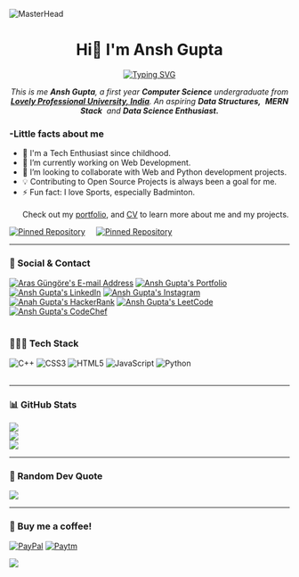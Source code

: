
![MasterHead](https://user-images.githubusercontent.com/74038190/225813708-98b745f2-7d22-48cf-9150-083f1b00d6c9.gif)
<h1 align="center">Hi👋 I'm Ansh Gupta</h1>
<p align="center">
<a href="https://git.io/typing-svg"><img src="https://readme-typing-svg.herokuapp.com?font=Fira+Code&pause=1000&center=true&vCenter=true&random=false&width=600&lines=Computer+Science+Undergraduate;Technology+Aficionado;Aspiring+Data+Structures+and+MERN+Stack" alt="Typing SVG" /></a>

</p>
<p align="center">
<em>
    This is me <b>Ansh Gupta</b>, a first year <b>Computer Science</b> undergraduate from <a href="https://www.lpu.in/"> <b>Lovely Professional University, India</b></a>.
    An aspiring <b>Data Structures,</b>&nbsp; <b>MERN Stack</b>&nbsp; and <b> Data Science Enthusiast.</b> </em>
  <br>
</p>
<h3>-Little facts about me</h3>

- 🧞 I'm a Tech Enthusiast since childhood.
- 🔭 I’m currently working on Web Development.
- 👯 I’m looking to collaborate with Web and Python development projects.
- 💡 Contributing to Open Source Projects is always been a goal for me.
- ⚡ Fun fact: I love Sports, especially Badminton.
    <br><br>
Check out my [portfolio](https://techbire.github.io/portfolio), and [CV](https://drive.google.com/file/d/16pLPF77arjCOxc8ab0LYKDV2L10G5kv7/view) to learn more about me and my projects.

[![Pinned Repository](https://github-readme-stats.vercel.app/api/pin/?username=techbire&repo=ansh-cv&theme=dark&hide_border=true)](https://github.com/techbire/ansh-CV)
&nbsp; &nbsp;
[![Pinned Repository](https://github-readme-stats.vercel.app/api/pin/?username=techbire&repo=portfolio&theme=dark&hide_border=true)](https://techbire.github.io/portfolio/)
<br>

---
### 📧 Social & Contact
<div>
<a href="mailto:anshtechnical@gmail.com" target="_blank" rel="noreferrer"> <img alt="Aras Güngöre's E-mail Address" src="https://img.shields.io/badge/E&#8209;mail-D14836?style=for-the-badge&logo=gmail&logoColor=white"/></a>
<a href="https://techbire.github.io/portfolio/" target="_blank" rel="noreferrer"> <img alt="Ansh Gupta's Portfolio" src="https://img.shields.io/badge/Portfolio-08203A?style=for-the-badge&logo=About.me&logoColor=white"/></a>
<a href="https://www.linkedin.com/in/techbire" target="_blank" rel="noreferrer"> <img alt="Ansh Gupta's LinkedIn" src="https://img.shields.io/badge/LinkedIn-0077B5?style=for-the-badge&logo=linkedin&logoColor=white"/></a>
<a href="https://www.instagram.com/techbire" target="_blank" rel="noreferrer"> <img alt="Ansh Gupta's Instagram" src="https://img.shields.io/badge/Instagram-E4405F?style=for-the-badge&logo=instagram&logoColor=white"/></a>
<a href="https://www.hackerrank.com/techbire" target="_blank" rel="noreferrer"> <img alt="Anah Gupta's HackerRank" src="https://img.shields.io/badge/HackerRank-2EC866?style=for-the-badge&logo=HackerRank&logoColor=white"/></a>
<a href="https://leetcode.com/techbire" target="_blank" rel="noreferrer"> <img alt="Ansh Gupta's LeetCode" src="https://img.shields.io/badge/LeetCode-FFA116?style=for-the-badge&logo=LeetCode&logoColor=black"/></a>
<a href="https://codechef.com/techbire" target="_blank" rel="noreferrer"> <img alt="Ansh Gupta's CodeChef" src="https://img.shields.io/badge/-CodeChef-5B4638?style=for-the-badge&logo=CodeChef&logoColor=white"/></a>
</div>
<br>

### 🧑🏻‍💻 Tech Stack
![C++](https://img.shields.io/badge/c++-%2300599C.svg?style=for-the-badge&logo=c%2B%2B&logoColor=white) ![CSS3](https://img.shields.io/badge/css3-%231572B6.svg?style=for-the-badge&logo=css3&logoColor=white) ![HTML5](https://img.shields.io/badge/html5-%23E34F26.svg?style=for-the-badge&logo=html5&logoColor=white) ![JavaScript](https://img.shields.io/badge/javascript-%23323330.svg?style=for-the-badge&logo=javascript&logoColor=%23F7DF1E) ![Python](https://img.shields.io/badge/python-3670A0?style=for-the-badge&logo=python&logoColor=ffdd54)
<br>
<br>

---
### 📊 GitHub Stats
![](https://github-readme-stats.vercel.app/api?username=techbire&theme=dark&hide_border=true&include_all_commits=false&count_private=false)<br/>
![](https://github-readme-streak-stats.herokuapp.com/?user=techbire&theme=dark&hide_border=true)<br/>
![](https://github-readme-stats.vercel.app/api/top-langs/?username=techbire&theme=dark&hide_border=true&include_all_commits=false&count_private=false&layout=compact)

---

### 💭 Random Dev Quote  
  ![](https://quotes-github-readme.vercel.app/api?type=horizontal&theme=dark)
  <br>
  
---



### 🧋 Buy me a coffee!
   [![PayPal](https://img.shields.io/badge/PayPal-00457C?style=for-the-badge&logo=paypal&logoColor=white)](https://paypal.me/anshg470)
   [![Paytm](https://img.shields.io/badge/Paytm-002970?style=for-the-badge&logo=paytm&logoColor=00BAF2)](https://ibb.co/1sHtRQB)
   
   [![](https://visitcount.itsvg.in/api?id=techbire&label=Profile%20Views&color=6&icon=1&pretty=&theme=dark)](https://bit.ly/m/techbire)

